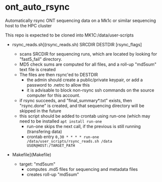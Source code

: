 # ont_auto_rsync
Automatically rsync ONT sequencing data on a Mk1c or similar sequencing host to the HPC cluster

This repo is expected to be cloned into MK1C:/data/user-scripts

* rsync_reads.sh](rsync_reads.sh) SRCDIR DESTDIR [rsync_flags] 
   * scans SRCDIR for sequencing runs, which are located by looking for "fast5_fail" directory. 
   * MD5 check sums are computed for all files, and a roll-up "md5sum" text file is created
   * The files are then rsync'ed to DESTDIR
      * the admin should create a public/private keypair, or add a password to .netrc to allow this
      * it is advisable to block non-rsync ssh commands on the source computer for this account.
   * if rsync succeeds, and "final_summary*.txt" exists, then "rsync.done" is created, and that sequencing directory will be skipped in the future
   * this script should be added to crontab using run-one (which may need to be installed ```apt install run-one```
      * run-one skips the next call, if the previous is still running (transfering data)
      * crontab entry ```0,30 * * * * run-one /data/user_scripts/rsync_reads.sh /data USER@HOST:/TARGET_PATH```



* Makefile](Makefile)
   * target: "md5sum" 
      * computes .md5 files for sequencing and metadata files
      * creates roll-up "md5sum" 
